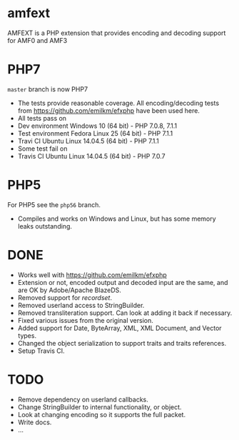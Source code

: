 amfext
======

AMFEXT is a PHP extension that provides encoding and decoding support for AMF0 and AMF3

# PHP7

`master` branch is now PHP7

* The tests provide reasonable coverage. All encoding/decoding tests from https://github.com/emilkm/efxphp have been used here.
* All tests pass on
 * Dev environment Windows 10 (64 bit) - PHP 7.0.8, 7.1.1
 * Test environment Fedora Linux 25 (64 bit) - PHP 7.1.1
 * Travi CI Ubuntu Linux 14.04.5 (64 bit) - PHP 7.1.1
* Some test fail on
 * Travis CI Ubuntu Linux 14.04.5 (64 bit) - PHP 7.0.7

# PHP5

For PHP5 see the `php56` branch.

* Compiles and works on Windows and Linux, but has some memory leaks outstanding.

# DONE

* Works well with https://github.com/emilkm/efxphp
* Extension or not, encoded output and decoded input are the same, and are OK by Adobe/Apache BlazeDS.
* Removed support for _recordset_.
* Removed userland access to StringBuilder.
* Removed transliteration support. Can look at adding it back if necessary.
* Fixed various issues from the original version.
* Added support for Date, ByteArray, XML, XML Document, and Vector types.
* Changed the object serialization to support traits and traits references.
* Setup Travis CI.

# TODO

* Remove dependency on userland callbacks.
* Change StringBuilder to internal functionality, or object.
* Look at changing encoding so it supports the full packet.
* Write docs.
* ...



